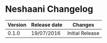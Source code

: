 # Neshaani Changelog

| Version | Release date | Changes                                            |
|---------|--------------|----------------------------------------------------|
| 0.1.0   | 19/07/2016   | Initial Release						              |
